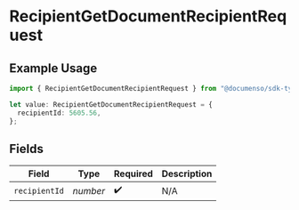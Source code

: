 # RecipientGetDocumentRecipientRequest

## Example Usage

```typescript
import { RecipientGetDocumentRecipientRequest } from "@documenso/sdk-typescript/models/operations";

let value: RecipientGetDocumentRecipientRequest = {
  recipientId: 5605.56,
};
```

## Fields

| Field              | Type               | Required           | Description        |
| ------------------ | ------------------ | ------------------ | ------------------ |
| `recipientId`      | *number*           | :heavy_check_mark: | N/A                |